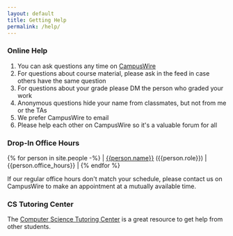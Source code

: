 ```yaml
---
layout: default
title: Getting Help
permalink: /help/
---
```


### Online Help
1. You can ask questions any time on [CampusWire](https://campuswire.com/c/G4A7B9CEF/feed)
1. For questions about course material, please ask in the feed in case
others have the same question
1. For questions about your grade please DM the person who graded your work
1. Anonymous questions hide your name from classmates, but not from me or the TAs
1. We prefer CampusWire to email
1. Please help each other on CampusWire so it's a valuable forum for all

### Drop-In Office Hours

{% for person in site.people -%}
| [{{person.name}}](mailto:{{person.email}}) ({{person.role}}) | {{person.office_hours}} |
{% endfor %}

If our regular office hours don't match your schedule, please contact us on CampusWire to make an appointment at a mutually available time.

### CS Tutoring Center

The [Computer Science Tutoring Center](https://tutoringcenter.cs.usfca.edu/) is a great resource to get help from other students.
